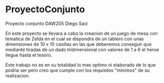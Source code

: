 # ProyectoConjunto
Proyecto conjunto DAW205 Diego Saiz

En este proyecto se llevara a cabo la creacion de un juego de mesa con tematica de Zelda 
en el cual se dispondra de un tablero con unas dimensiones de 10 x 10 casillas en las que
deberemos conseguir que mediante tiradas de un dado tridimensional con valores de 1 a 6 el
heroe llegue hasta el tesoro.

Este trabajo no es en su totalidad lo mas optimo ni elaborado de lo que podria ser pero creo
que cumple con los requisitos "minimos" de su realizacion.